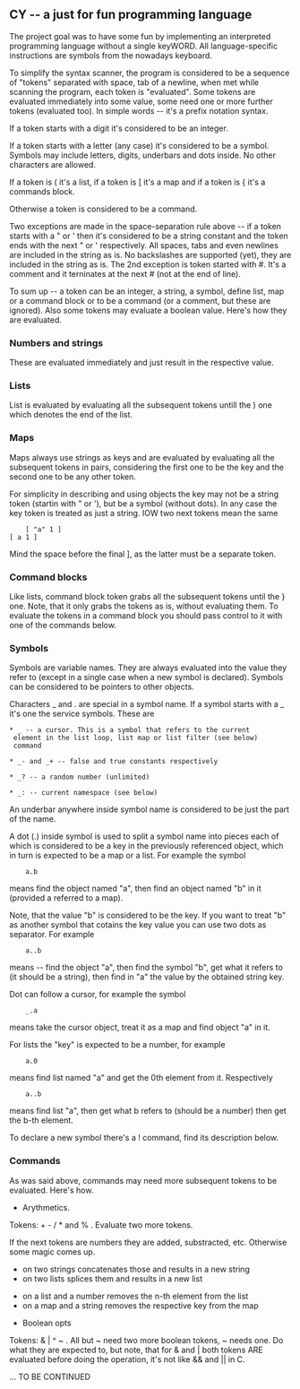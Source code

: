 ## CY -- a just for fun programming language

The project goal was to have some fun by implementing an interpreted
programming language without a single keyWORD. All language-specific
instructions are symbols from the nowadays keyboard.

To simplify the syntax scanner, the program is considered to be a
sequence of "tokens" separated with space, tab of a newline, when
met while scanning the program, each token is "evaluated". Some
tokens are evaluated immediately into some value, some need one or
more further tokens (evaluated too). In simple words -- it's a
prefix notation syntax.

If a token starts with a digit it's considered to be an integer.

If a token starts with a letter (any case) it's considered to be
a symbol. Symbols may include letters, digits, underbars and dots
inside. No other characters are allowed.

If a token is ( it's a list, if a token is [ it's a map and if
a token is { it's a commands block.

Otherwise a token is considered to be a command.

Two exceptions are made in the space-separation rule above -- if
a token starts with a " or ' then it's considered to be a string
constant and the token ends with the next " or ' respectively. All
spaces, tabs and even newlines are included in the string as is.
No backslashes are supported (yet), they are included in the string
as is. The 2nd exception is token started with #. It's a comment
and it terninates at the next # (not at the end of line).

To sum up -- a token can be an integer, a string, a symbol, define
list, map or a command block or to be a command (or a comment, but
these are ignored). Also some tokens may evaluate a boolean value.
Here's how they are evaluated.

### Numbers and strings

These are evaluated immediately and just result in the respective value.

### Lists

List is evaluated by evaluating all the subsequent tokens untill the )
one which denotes the end of the list.

### Maps

Maps always use strings as keys and are evaluated by evaluating all the
subsequent tokens in pairs, considering the first one to be the key and
the second one to be any other token.

For simplicity in describing and using objects the key may not be a string
token (startin with " or '), but be a symbol (without dots). In any case
the key token is treated as just a string. IOW two next tokens mean the same

        [ "a" 1 ]
	[ a 1 ]

Mind the space before the final ], as the latter must be a separate token.

### Command blocks

Like lists, command block token grabs all the subsequent tokens until the }
one. Note, that it only grabs the tokens as is, without evaluating them. To
evaluate the tokens in a command block you should pass control to it with
one of the commands below.

### Symbols

Symbols are variable names. They are always evaluated into the value they
refer to (except in a single case when a new symbol is declared). Symbols
can be considered to be pointers to other objects.

Characters _ and . are special in a symbol name. If a symbol starts with a
_ it's one the service symbols. These are

    * _ -- a cursor. This is a symbol that refers to the current
     element in the list loop, list map or list filter (see below)
     command

    * _- and _+ -- false and true constants respectively

    * _? -- a random number (unlimited)

    * _: -- current namespace (see below)

An underbar anywhere inside symbol name is considered to be just the
part of the name.

A dot (.) inside symbol is used to split a symbol name into pieces each
of which is considered to be a key in the previously referenced object,
which in turn is expected to be a map or a list. For example the symbol

        a.b

means find the object named "a", then find an object named "b" in it
(provided a referred to a map).

Note, that the value "b" is considered to be the key. If you want to
treat "b" as another symbol that cotains the key value you can use two
dots as separator. For example

        a..b

means -- find the object "a", then find the symbol "b", get what it
refers to (it should be a string), then find in "a" the value by the
obtained string key.

Dot can follow a cursor, for example the symbol

        _.a

means take the cursor object, treat it as a map and find object "a"
in it.

For lists the "key" is expected to be a number, for example

        a.0

means find list named "a" and get the 0th element from it. Respectively

        a..b

means find list "a", then get what b refers to (should be a number) then
get the b-th element.

To declare a new symbol there's a ! command, find its description below.

### Commands

As was said above, commands may need more subsequent tokens to be evaluated.
Here's how.

* Arythmetics.

Tokens: + - / * and % . Evaluate two more tokens.

If the next tokens are numbers they are added, substracted, etc. Otherwise
some magic comes up.

+ on two strings concatenates those and results in a new string
+ on two lists splices them and results in a new list

- on a list and a number removes the n-th element from the list
- on a map and a string removes the respective key from the map


* Boolean opts

Tokens: & | ^ ~ . All but ~ need two more boolean tokens, ~ needs one.
Do what they are expected to, but note, that for & and | both tokens ARE
evaluated before doing the operation, it's not like && and || in C.

... TO BE CONTINUED
